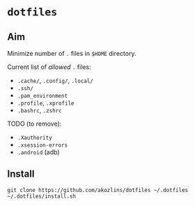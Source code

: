 # `dotfiles`

## Aim

Minimize number of `.` files in `$HOME` directory.

Current list of _allowed_ `.` files:

 - `.cache/`, `.config/`, `.local/`
 - `.ssh/`
 - `.pam_environment`
 - `.profile`, `.xprofile`
 - `.bashrc`, `.zshrc`

TODO (to remove):

 - `.Xauthority`
 - `.xsession-errors`
 - `.android` (adb)

## Install

```
git clone https://github.com/akozlins/dotfiles ~/.dotfiles
~/.dotfiles/install.sh
```
